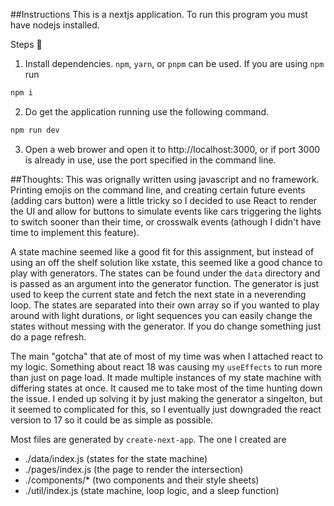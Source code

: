 ##Instructions
This is a nextjs application. To run this program you must have nodejs installed.

Steps :runner:

1. Install dependencies. `npm`, `yarn`, or `pnpm` can be used. If you are using `npm` run

```bash
npm i
```

2. Do get the application running use the following command.

```bash
npm run dev
```

3. Open a web brower and open it to http://localhost:3000, or if port 3000 is already in use, use the port specified in the command line.

##Thoughts:
This was orignally written using javascript and no framework. Printing emojis on the command line, and creating certain future events (adding cars button) were a little tricky so I decided to use React to render the UI and allow for buttons to simulate events like cars triggering the lights to switch sooner than their time, or crosswalk events (athough I didn't have time to implement this feature).

A state machine seemed like a good fit for this assignment, but instead of using an off the shelf solution like xstate, this seemed like a good chance to play with generators. The states can be found under the `data` directory and is passed as an argument into the generator function. The generator is just used to keep the current state and fetch the next state in a neverending loop. The states are separated into their own array so if you wanted to play around with light durations, or light sequences you can easily change the states without messing with the generator. If you do change something just do a page refresh.

The main "gotcha" that ate of most of my time was when I attached react to my logic. Something about react 18 was causing my `useEffects` to run more than just on page load. It made multiple instances of my state machine with differing states at once.
It caused me to take most of the time hunting down the issue. I ended up solving it by just making the generator a singelton, but it seemed to complicated for this, so I eventually just downgraded the react version to 17 so it could be as simple as possible.

Most files are generated by `create-next-app`. The one I created are

- ./data/index.js (states for the state machine)
- ./pages/index.js (the page to render the intersection)
- ./components/\* (two components and their style sheets)
- ./util/index.js (state machine, loop logic, and a sleep function)
